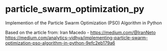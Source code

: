 # particle_swarm_optimization_py
Implemention of the Particle Swarm Optimization (PSO) Algorithm in Python

Based on the article from: Iran Macedo - https://medium.com/@IranNeto
https://medium.com/analytics-vidhya/implementing-particle-swarm-optimization-pso-algorithm-in-python-9efc2eb179a6
